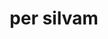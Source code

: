---
title: per silvam
meaning: through the woods
ch: 9
di: (accusative singular)
pos: prepphrase
preposition: per
noun: silvam
---